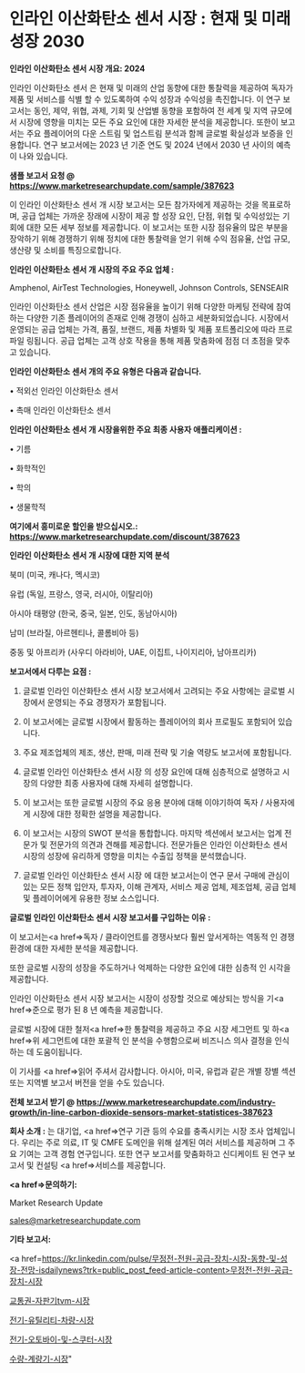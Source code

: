 # 인라인 이산화탄소 센서 시장 : 현재 및 미래 성장 2030

<strong>인라인 이산화탄소 센서 시장 개요: 2024</strong>

인라인 이산화탄소 센서 은 현재 및 미래의 산업 동향에 대한 통찰력을 제공하여 독자가 제품 및 서비스를 식별 할 수 있도록하여 수익 성장과 수익성을 촉진합니다. 이 연구 보고서는 동인, 제약, 위협, 과제, 기회 및 산업별 동향을 포함하여 전 세계 및 지역 규모에서 시장에 영향을 미치는 모든 주요 요인에 대한 자세한 분석을 제공합니다. 또한이 보고서는 주요 플레이어의 다운 스트림 및 업스트림 분석과 함께 글로벌 확실성과 보증을 인용합니다. 연구 보고서에는 2023 년 기준 연도 및 2024 년에서 2030 년 사이의 예측이 나와 있습니다.



<strong>샘플 보고서 요청 @ <a href=https://www.marketresearchupdate.com/sample/387623>https://www.marketresearchupdate.com/sample/387623</a></strong>

이 인라인 이산화탄소 센서 개 시장 보고서는 모든 참가자에게 제공하는 것을 목표로하며, 공급 업체는 가까운 장래에 시장이 제공 할 성장 요인, 단점, 위협 및 수익성있는 기회에 대한 모든 세부 정보를 제공합니다. 이 보고서는 또한 시장 점유율의 많은 부분을 장악하기 위해 경쟁하기 위해 정치에 대한 통찰력을 얻기 위해 수익 점유율, 산업 규모, 생산량 및 소비를 특징으로합니다.



<strong>인라인 이산화탄소 센서 개 시장의 주요 주요 업체 :</strong>

Amphenol, AirTest Technologies, Honeywell, Johnson Controls, SENSEAIR

인라인 이산화탄소 센서 산업은 시장 점유율을 높이기 위해 다양한 마케팅 전략에 참여하는 다양한 기존 플레이어의 존재로 인해 경쟁이 심하고 세분화되었습니다. 시장에서 운영되는 공급 업체는 가격, 품질, 브랜드, 제품 차별화 및 제품 포트폴리오에 따라 프로파일 링됩니다. 공급 업체는 고객 상호 작용을 통해 제품 맞춤화에 점점 더 초점을 맞추고 있습니다.



<strong>인라인 이산화탄소 센서 개의 주요 유형은 다음과 같습니다.</strong>

• 적외선 인라인 이산화탄소 센서

• 촉매 인라인 이산화탄소 센서



<strong>인라인 이산화탄소 센서 개 시장을위한 주요 최종 사용자 애플리케이션 :</strong>

• 기름

• 화학적인

• 학의

• 생물학적



<strong>여기에서 흥미로운 할인을 받으십시오.: <a href=https://www.marketresearchupdate.com/discount/387623>https://www.marketresearchupdate.com/discount/387623</a></strong>



<strong>인라인 이산화탄소 센서 개 시장에 대한 지역 분석</strong>

북미 (미국, 캐나다, 멕시코)

유럽 (독일, 프랑스, 영국, 러시아, 이탈리아)

아시아 태평양 (한국, 중국, 일본, 인도, 동남아시아)

남미 (브라질, 아르헨티나, 콜롬비아 등)

중동 및 아프리카 (사우디 아라비아, UAE, 이집트, 나이지리아, 남아프리카)



<strong>보고서에서 다루는 요점 :</strong>

1. 글로벌 인라인 이산화탄소 센서 시장 보고서에서 고려되는 주요 사항에는 글로벌 시장에서 운영되는 주요 경쟁자가 포함됩니다.

2. 이 보고서에는 글로벌 시장에서 활동하는 플레이어의 회사 프로필도 포함되어 있습니다.

3. 주요 제조업체의 제조, 생산, 판매, 미래 전략 및 기술 역량도 보고서에 포함됩니다.

4. 글로벌 인라인 이산화탄소 센서 시장 의 성장 요인에 대해 심층적으로 설명하고 시장의 다양한 최종 사용자에 대해 자세히 설명합니다.

5. 이 보고서는 또한 글로벌 시장의 주요 응용 분야에 대해 이야기하여 독자 / 사용자에게 시장에 대한 정확한 설명을 제공합니다.

6. 이 보고서는 시장의 SWOT 분석을 통합합니다. 마지막 섹션에서 보고서는 업계 전문가 및 전문가의 의견과 견해를 제공합니다. 전문가들은 인라인 이산화탄소 센서 시장의 성장에 유리하게 영향을 미치는 수출입 정책을 분석했습니다.

7. 글로벌 인라인 이산화탄소 센서 시장 에 대한 보고서는이 연구 문서 구매에 관심이있는 모든 정책 입안자, 투자자, 이해 관계자, 서비스 제공 업체, 제조업체, 공급 업체 및 플레이어에게 유용한 정보 소스입니다.



<strong>글로벌 인라인 이산화탄소 센서 시장 보고서를 구입하는 이유 :</strong>

이 보고서는<a href=>독자 / 클</a>라이언트를 경쟁사보다 훨씬 앞서게하는 역동적 인 경쟁 환경에 대한 자세한 분석을 제공합니다.

또한 글로벌 시장의 성장을 주도하거나 억제하는 다양한 요인에 대한 심층적 인 시각을 제공합니다.

인라인 이산화탄소 센서 시장 보고서는 시장이 성장할 것으로 예상되는 방식을 기<a href=>준으로</a> 평가 된 8 년 예측을 제공합니다.

글로벌 시장에 대한 철저<a href=>한 통찰력</a>을 제공하고 주요 시장 세그먼트 및 하<a href=>위 세그</a>먼트에 대한 포괄적 인 분석을 수행함으로써 비즈니스 의사 결정을 인식하는 데 도움이됩니다.

이 기사를 <a href=>읽어 주</a>셔서 감사합니다. 아시아, 미국, 유럽과 같은 개별 장별 섹션 또는 지역별 보고서 버전을 얻을 수도 있습니다.



<strong>전체 보고서 받기 @ <a href=https://www.marketresearchupdate.com/industry-growth/in-line-carbon-dioxide-sensors-market-statistices-387623>https://www.marketresearchupdate.com/industry-growth/in-line-carbon-dioxide-sensors-market-statistices-387623</a></strong>



<strong>회사 소개 :</strong>
는 대기업, <a href=>연구 기</a>관 등의 수요를 충족시키는 시장 조사 업체입니다. 우리는 주로 의료, IT 및 CMFE 도메인을 위해 설계된 여러 서비스를 제공하며 그 주요 기여는 고객 경험 연구입니다. 또한 연구 보고서를 맞춤화하고 신디케이트 된 연구 보고서 및 컨설팅 <a href=>서비</a>스를 제공합니다.



<strong><a href=>문의하기:</a></strong>

Market Research Update

sales@marketresearchupdate.com



<strong>기타 보고서:</strong>

<a href=https://kr.linkedin.com/pulse/무정전-전원-공급-장치-시장-동향-및-성장-전망-isdailynews?trk=public_post_feed-article-content>무정전-전원-공급-장치-시장</a>

<a href=https://www.linkedin.com/pulse/교통권-자판기tvm-시장-진입-전략-및-위험-평가2029년-analytics-avenue-adventures-24-ana/>교통권-자판기tvm-시장</a>

<a href=https://www.linkedin.com/pulse/전기-유틸리티-차량-시장-동향-및-성장-전망-data-dive-diaries-24-analysis-50r0f/>전기-유틸리티-차량-시장</a>

<a href=https://www.linkedin.com/pulse/전기-오토바이-및-스쿠터-시장-경쟁-분석-성장-잠재력-2029-mxngf/>전기-오토바이-및-스쿠터-시장</a>

<a href=https://www.linkedin.com/pulse/수량-계량기-시장-세분화-연구-및-목표-고객2030년-market-matrix-musings-analysis-svjtc/>수량-계량기-시장</a>"

